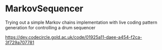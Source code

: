 # MarkovSequencer

Trying out a simple Markov chains implementation with live coding pattern generation for controlling a drum sequencer 

https://dev.codecircle.gold.ac.uk/code/01925a11-daee-a454-f2ca-3f729a707781
